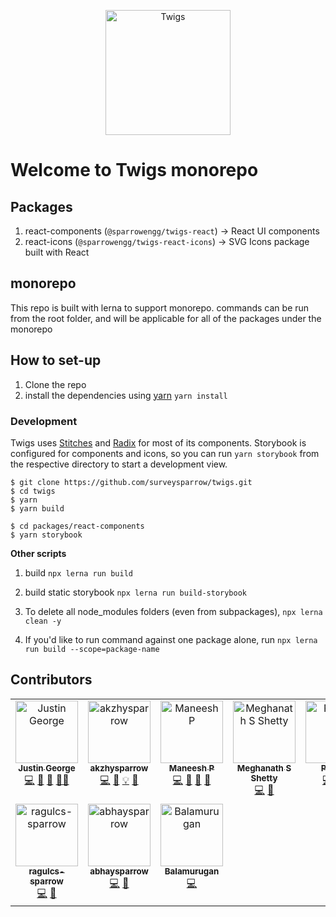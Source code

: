 <p align="center"><img src="https://twigs.surveysparrow.com/img/logo-with-text.svg" width="200" alt="Twigs" /></p>

# Welcome to Twigs monorepo

## Packages
1. react-components (`@sparrowengg/twigs-react`) → React UI components 
2. react-icons (`@sparrowengg/twigs-react-icons`) → SVG Icons package built with React


## monorepo
This repo is built with lerna to support monorepo. commands can be run from the root folder, and will be applicable for all of the packages under the monorepo

## How to set-up

1. Clone the repo
2. install the dependencies using [yarn](https://yarnpkg.com/) `yarn install`

### Development

Twigs uses [Stitches](https://stitches.dev/) and [Radix](https://radix-ui.com/) for most of its components.
Storybook is configured for components and icons, so you can run `yarn storybook` from the respective directory to start a development view.

```
$ git clone https://github.com/surveysparrow/twigs.git
$ cd twigs
$ yarn
$ yarn build

$ cd packages/react-components
$ yarn storybook
```

**Other scripts**

1. build `npx lerna run build`

2. build static storybook `npx lerna run build-storybook`

3. To delete all node_modules folders (even from subpackages), `npx lerna clean -y`

4. If you'd like to run command against one package alone, run `npx lerna run build --scope=package-name`

## Contributors

<!-- ALL-CONTRIBUTORS-LIST:START - Do not remove or modify this section -->
<!-- prettier-ignore-start -->
<!-- markdownlint-disable -->
<table>
  <tbody>
    <tr>
      <td align="center" valign="top" width="14.28%"><a href="https://github.com/justin-ss"><img src="https://avatars.githubusercontent.com/u/105047491?v=4?s=100" width="100px;" alt="Justin George"/><br /><sub><b>Justin George</b></sub></a><br /><a href="#code-justin-ss" title="Code">💻</a> <a href="#doc-justin-ss" title="Documentation">📖</a> <a href="#ideas-justin-ss" title="Ideas, Planning, & Feedback">🤔</a> <a href="#mentoring-justin-ss" title="Mentoring">🧑‍🏫</a></td>
      <td align="center" valign="top" width="14.28%"><a href="https://github.com/akzhysparrow"><img src="https://avatars.githubusercontent.com/u/157568762?v=4?s=100" width="100px;" alt="akzhysparrow"/><br /><sub><b>akzhysparrow</b></sub></a><br /><a href="#code-akzhysparrow" title="Code">💻</a> <a href="#doc-akzhysparrow" title="Documentation">📖</a> <a href="#example-akzhysparrow" title="Examples">💡</a> <a href="#maintenance-akzhysparrow" title="Maintenance">🚧</a></td>
      <td align="center" valign="top" width="14.28%"><a href="https://github.com/maneeshp97"><img src="https://avatars.githubusercontent.com/u/158666689?v=4?s=100" width="100px;" alt="Maneesh P"/><br /><sub><b>Maneesh P</b></sub></a><br /><a href="#code-maneeshp97" title="Code">💻</a> <a href="#maintenance-maneeshp97" title="Maintenance">🚧</a> <a href="#doc-maneeshp97" title="Documentation">📖</a> <a href="#review-maneeshp97" title="Reviewed Pull Requests">👀</a></td>
      <td align="center" valign="top" width="14.28%"><a href="https://github.com/shettyMegh9"><img src="https://avatars.githubusercontent.com/u/130285592?v=4?s=100" width="100px;" alt="Meghanath S Shetty"/><br /><sub><b>Meghanath S Shetty</b></sub></a><br /><a href="#code-shettyMegh9" title="Code">💻</a> <a href="#bug-shettyMegh9" title="Bug reports">🐛</a></td>
      <td align="center" valign="top" width="14.28%"><a href="http://www.pratosh.ml/"><img src="https://avatars.githubusercontent.com/u/76246084?v=4?s=100" width="100px;" alt="Pratosh"/><br /><sub><b>Pratosh</b></sub></a><br /><a href="#code-Pratosh22" title="Code">💻</a> <a href="#bug-Pratosh22" title="Bug reports">🐛</a> <a href="#doc-Pratosh22" title="Documentation">📖</a></td>
      <td align="center" valign="top" width="14.28%"><a href="https://github.com/meenakshi-ss"><img src="https://avatars.githubusercontent.com/u/160723712?v=4?s=100" width="100px;" alt="Meenakshi Sundaram"/><br /><sub><b>Meenakshi Sundaram</b></sub></a><br /><a href="#code-meenakshi-ss" title="Code">💻</a> <a href="#bug-meenakshi-ss" title="Bug reports">🐛</a></td>
      <td align="center" valign="top" width="14.28%"><a href="https://github.com/ss-oliver-paul"><img src="https://avatars.githubusercontent.com/u/158561360?v=4?s=100" width="100px;" alt="Oliver Paul"/><br /><sub><b>Oliver Paul</b></sub></a><br /><a href="#infra-ss-oliver-paul" title="Infrastructure (Hosting, Build-Tools, etc)">🚇</a></td>
    </tr>
    <tr>
      <td align="center" valign="top" width="14.28%"><a href="https://github.com/ragulcs-sparrow"><img src="https://avatars.githubusercontent.com/u/163504861?v=4?s=100" width="100px;" alt="ragulcs-sparrow"/><br /><sub><b>ragulcs-sparrow</b></sub></a><br /><a href="#code-ragulcs-sparrow" title="Code">💻</a> <a href="#bug-ragulcs-sparrow" title="Bug reports">🐛</a></td>
      <td align="center" valign="top" width="14.28%"><a href="https://github.com/abhaysparrow"><img src="https://avatars.githubusercontent.com/u/174322002?v=4?s=100" width="100px;" alt="abhaysparrow"/><br /><sub><b>abhaysparrow</b></sub></a><br /><a href="#code-abhaysparrow" title="Code">💻</a> <a href="#bug-abhaysparrow" title="Bug reports">🐛</a></td>
      <td align="center" valign="top" width="14.28%"><a href="https://github.com/tmbalagan"><img src="https://avatars.githubusercontent.com/u/23442723?v=4?s=100" width="100px;" alt="Balamurugan "/><br /><sub><b>Balamurugan </b></sub></a><br /><a href="#code-tmbalagan" title="Code">💻</a></td>
    </tr>
  </tbody>
</table>

<!-- markdownlint-restore -->
<!-- prettier-ignore-end -->

<!-- ALL-CONTRIBUTORS-LIST:END -->